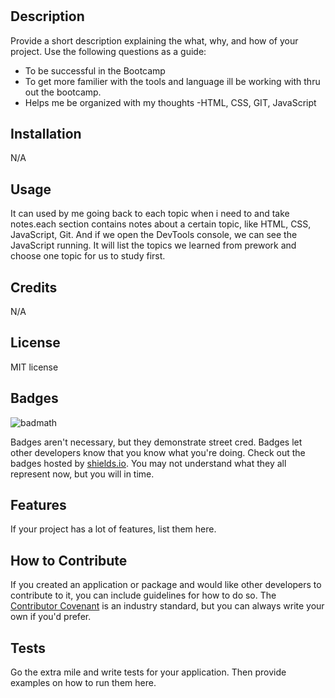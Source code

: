 # <Your-Project-Title>

## Description

Provide a short description explaining the what, why, and how of your project. Use the following questions as a guide:

- To be successful in the Bootcamp
- To get more familier with the tools and language ill be working with thru out the bootcamp.
- Helps me be organized with my thoughts
-HTML, CSS, GIT, JavaScript


## Installation
N/A

## Usage

It can used by me going back to each topic when i need to and take notes.each section contains notes about a certain topic, like HTML, CSS, JavaScript, Git. And if we open the DevTools console, we can see the JavaScript running. It will list the topics we learned from prework and choose one topic for us to study first.
## Credits

N/A

## License

MIT license 

## Badges

![badmath](https://img.shields.io/github/languages/top/nielsenjared/badmath)

Badges aren't necessary, but they demonstrate street cred. Badges let other developers know that you know what you're doing. Check out the badges hosted by [shields.io](https://shields.io/). You may not understand what they all represent now, but you will in time.

## Features

If your project has a lot of features, list them here.

## How to Contribute

If you created an application or package and would like other developers to contribute to it, you can include guidelines for how to do so. The [Contributor Covenant](https://www.contributor-covenant.org/) is an industry standard, but you can always write your own if you'd prefer.

## Tests

Go the extra mile and write tests for your application. Then provide examples on how to run them here.
